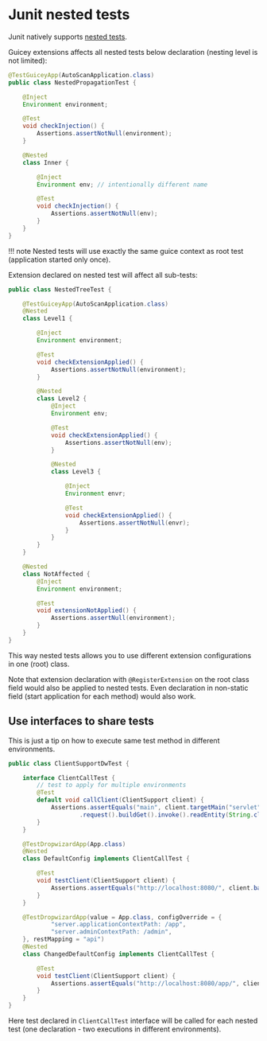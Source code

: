 # Junit nested tests

Junit natively supports [nested tests](https://junit.org/junit5/docs/current/user-guide/#writing-tests-nested).

Guicey extensions affects all nested tests below declaration (nesting level is not limited):

```java
@TestGuiceyApp(AutoScanApplication.class)
public class NestedPropagationTest {

    @Inject
    Environment environment;

    @Test
    void checkInjection() {
        Assertions.assertNotNull(environment);
    }

    @Nested
    class Inner {

        @Inject
        Environment env; // intentionally different name

        @Test
        void checkInjection() {
            Assertions.assertNotNull(env);
        }
    }
}
```

!!! note
    Nested tests will use exactly the same guice context as root test (application started only once).

Extension declared on nested test will affect all sub-tests:

```java
public class NestedTreeTest {

    @TestGuiceyApp(AutoScanApplication.class)
    @Nested
    class Level1 {

        @Inject
        Environment environment;

        @Test
        void checkExtensionApplied() {
            Assertions.assertNotNull(environment);
        }

        @Nested
        class Level2 {
            @Inject
            Environment env;

            @Test
            void checkExtensionApplied() {
                Assertions.assertNotNull(env);
            }

            @Nested
            class Level3 {

                @Inject
                Environment envr;

                @Test
                void checkExtensionApplied() {
                    Assertions.assertNotNull(envr);
                }
            }
        }
    }

    @Nested
    class NotAffected {
        @Inject
        Environment environment;

        @Test
        void extensionNotApplied() {
            Assertions.assertNull(environment);
        }
    }
}
```

This way nested tests allows you to use different extension configurations in one (root) class.

Note that extension declaration with `@RegisterExtension` on the root class field would also
be applied to nested tests. Even declaration in non-static field (start application for each method)
would also work.

## Use interfaces to share tests

This is just a tip on how to execute same test method in different environments.

```java
public class ClientSupportDwTest {

    interface ClientCallTest {
        // test to apply for multiple environments
        @Test
        default void callClient(ClientSupport client) {
            Assertions.assertEquals("main", client.targetMain("servlet")
                    .request().buildGet().invoke().readEntity(String.class));
        }
    }

    @TestDropwizardApp(App.class)
    @Nested
    class DefaultConfig implements ClientCallTest {

        @Test
        void testClient(ClientSupport client) {
            Assertions.assertEquals("http://localhost:8080/", client.basePathMain());
        }
    }

    @TestDropwizardApp(value = App.class, configOverride = {
            "server.applicationContextPath: /app",
            "server.adminContextPath: /admin",
    }, restMapping = "api")
    @Nested
    class ChangedDefaultConfig implements ClientCallTest {

        @Test
        void testClient(ClientSupport client) {
            Assertions.assertEquals("http://localhost:8080/app/", client.basePathMain());
        }
    }
}
```

Here test declared in `ClientCallTest` interface will be called for each nested test 
(one declaration - two executions in different environments).
 
